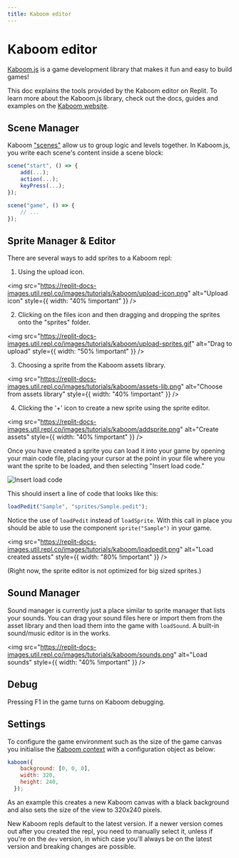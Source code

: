```yaml
---
title: Kaboom editor
---
```


# Kaboom editor

[Kaboom.js](https://kaboomjs.com) is a game development library that makes it fun and easy to build games! 

This doc explains the tools provided by the Kaboom editor on Replit. To learn more about the Kaboom.js library, check out the docs, guides and examples on the [Kaboom website](https://kaboomjs.com/).


## Scene Manager

Kaboom ["scenes"](https://kaboomjs.com/#scene) allow us to group logic and levels together. In Kaboom.js, you write each scene's content inside a scene block:

```js
scene("start", () => {
	add(...);
	action(...);
	keyPress(...);
});

scene("game", () => {
	// ...
});
```

## Sprite Manager & Editor

There are several ways to add sprites to a Kaboom repl:

1. Using the upload icon.

<img
  src="https://replit-docs-images.util.repl.co/images/tutorials/kaboom/upload-icon.png"
  alt="Upload icon"
  style={{ width: "40% !important" }}
/>

2. Clicking on the files icon and then dragging and dropping the sprites onto the "sprites" folder.

<img
  src="https://replit-docs-images.util.repl.co/images/tutorials/kaboom/upload-sprites.gif"
  alt="Drag to upload"
  style={{ width: "50% !important" }}
/>


3. Choosing a sprite from the Kaboom assets library.

<img
  src="https://replit-docs-images.util.repl.co/images/tutorials/kaboom/assets-lib.png"
  alt="Choose from assets library"
  style={{ width: "40% !important" }}
/>

4. Clicking the '+' icon to create a new sprite using the sprite editor.

<img
  src="https://replit-docs-images.util.repl.co/images/tutorials/kaboom/addsprite.png"
  alt="Create assets"
  style={{ width: "40% !important" }}
/>


Once you have created a sprite you can load it into your game by opening your main code file, placing your cursor at the point in your file where you want the sprite to be loaded, and then selecting "Insert load code."

![Insert load code](https://replit-docs-images.util.repl.co/images/tutorials/kaboom/insert-load-code.gif)

This should insert a line of code that looks like this:

```javascript
loadPedit("Sample", "sprites/Sample.pedit");
```

Notice the use of `loadPedit` instead of `loadSprite`. With this call in place you should be able to use the component `sprite("Sample")` in your game.

<img
  src="https://replit-docs-images.util.repl.co/images/tutorials/kaboom/loadpedit.png"
  alt="Load created assets"
  style={{ width: "80% !important" }}
/>

(Right now, the sprite editor is not optimized for big sized sprites.)

## Sound Manager

Sound manager is currently just a place similar to sprite manager that lists your sounds. You can drag your sound files here or import them from the asset library and then load them into the game with `loadSound`. A built-in sound/music editor is in the works. 

<img
  src="https://replit-docs-images.util.repl.co/images/tutorials/kaboom/sounds.png"
  alt="Load sounds"
  style={{ width: "40% !important" }}
/>


## Debug

Pressing F1 in the game turns on Kaboom debugging.


## Settings

To configure the game environment such as the size of the game canvas you initialise the [Kaboom context](https://kaboomjs.com/#kaboom) with a configuration object as below:

```javascript
kaboom({
    background: [0, 0, 0],
    width: 320,
    height: 240,
  });
```

As an example this creates a new Kaboom canvas with a black background and also sets the size of the view to 320x240 pixels.

New Kaboom repls default to the latest version. If a newer version comes out after you created the repl, you need to manually select it, unless if you're on the `dev` version, in which case you'll always be on the latest version and breaking changes are possible.

